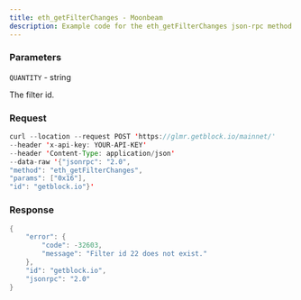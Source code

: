 ```yaml
---
title: eth_getFilterChanges - Moonbeam
description: Example code for the eth_getFilterChanges json-rpc method. Сomplete guide on how to use eth_getFilterChanges json-rpc in GetBlock.io Web3 documentation.
---
```


### Parameters


`QUANTITY` - string

The filter id.

### Request

``` java
curl --location --request POST 'https://glmr.getblock.io/mainnet/' 
--header 'x-api-key: YOUR-API-KEY' 
--header 'Content-Type: application/json' 
--data-raw '{"jsonrpc": "2.0",
"method": "eth_getFilterChanges",
"params": ["0x16"],
"id": "getblock.io"}'
```

###  Response

``` java
{
    "error": {
        "code": -32603,
        "message": "Filter id 22 does not exist."
    },
    "id": "getblock.io",
    "jsonrpc": "2.0"
}
```


